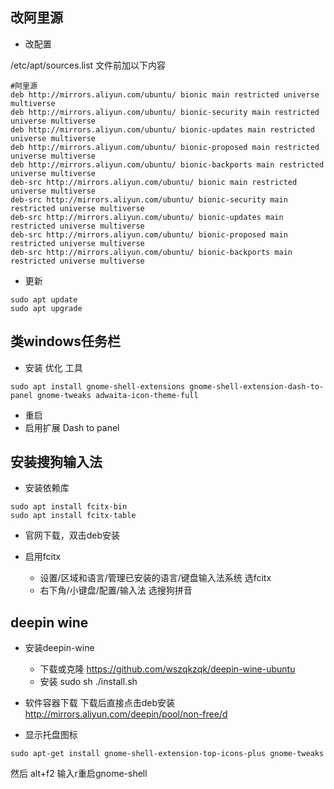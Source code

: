 ## 改阿里源
- 改配置

/etc/apt/sources.list 文件前加以下内容
```
#阿里源
deb http://mirrors.aliyun.com/ubuntu/ bionic main restricted universe multiverse
deb http://mirrors.aliyun.com/ubuntu/ bionic-security main restricted universe multiverse
deb http://mirrors.aliyun.com/ubuntu/ bionic-updates main restricted universe multiverse
deb http://mirrors.aliyun.com/ubuntu/ bionic-proposed main restricted universe multiverse
deb http://mirrors.aliyun.com/ubuntu/ bionic-backports main restricted universe multiverse
deb-src http://mirrors.aliyun.com/ubuntu/ bionic main restricted universe multiverse
deb-src http://mirrors.aliyun.com/ubuntu/ bionic-security main restricted universe multiverse
deb-src http://mirrors.aliyun.com/ubuntu/ bionic-updates main restricted universe multiverse
deb-src http://mirrors.aliyun.com/ubuntu/ bionic-proposed main restricted universe multiverse
deb-src http://mirrors.aliyun.com/ubuntu/ bionic-backports main restricted universe multiverse
```

- 更新
```
sudo apt update
sudo apt upgrade
```

## 类windows任务栏
- 安装 优化 工具
```
sudo apt install gnome-shell-extensions gnome-shell-extension-dash-to-panel gnome-tweaks adwaita-icon-theme-full
```
- 重启
- 启用扩展 Dash to panel

## 安装搜狗输入法
- 安装依赖库
```
sudo apt install fcitx-bin
sudo apt install fcitx-table
```

- 官网下载，双击deb安装

- 启用fcitx
    - 设置/区域和语言/管理已安装的语言/键盘输入法系统 选fcitx
    - 右下角/小键盘/配置/输入法 选搜狗拼音

## deepin wine
- 安装deepin-wine
    - 下载或克隆 https://github.com/wszqkzqk/deepin-wine-ubuntu
    - 安装 sudo sh ./install.sh

- 软件容器下载
下载后直接点击deb安装
http://mirrors.aliyun.com/deepin/pool/non-free/d

- 显示托盘图标
```
sudo apt-get install gnome-shell-extension-top-icons-plus gnome-tweaks
```
然后 alt+f2 输入r重启gnome-shell